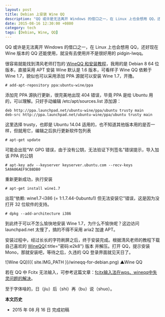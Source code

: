 ```yaml
---
layout: post
title: Debian 上安装 Wine QQ
description: "QQ 或许是无法离开 Windows 的借口之一，在 Linux 上也会想用 QQ，还好现在 Wine 版本的 QQ 还能使用，就没有去使用并不是很好用的 pidgin-lwqq。"
date: 2015-08-16 12:30:00 +0800
category: tech
tags: [Debian, Wine, QQ]
---
```


QQ 或许是无法离开 Windows 的借口之一，在 Linux 上也会想用 QQ，还好现在 Wine 版本的 QQ 还能使用，就没有去使用并不是很好用的 pidgin-lwqq。

很容易就能找到清风老师打包的 [WineQQ 和安装教程](http://phpcj.org/wineqq/)，我用的是 Debian 8 64 位版本，直接采用 APT 安装 Wine 默认是 1.6 版本，可看样子 Wine QQ 依赖于 Wine 1.7，貌似也可以采用添加 PPA 源就可以安装 Wine 1.7，开撸。

    # add-apt-repository ppa:ubuntu-wine/ppa

添加完 PPA 源执行更新，很完美地出现 404 错误，毕竟 PPA 是给 Ubuntu 用的，可以理解。只好手动编辑 /etc/apt/sources.list 添加源：

    deb http://ppa.launchpad.net/ubuntu-wine/ppa/ubuntu trusty main 
    deb-src http://ppa.launchpad.net/ubuntu-wine/ppa/ubuntu trusty main

这里选择 trusty，也即是 Ubuntu 14.04 适用的，也不知道其他版本用的是否一样，但就用它，编辑之后执行更新软件包列表

    # apt-get update

可能会出现“W: GPG 错误，由于没有公钥，无法验证下列签名”错误提示，导入加该 PPA 的公钥

    # apt-key adv --keyserver keyserver.ubuntu.com --recv-keys 5A9A06AEF9CB8DB0

重新更新成功，执行安装

    # apt-get install wine1.7

出现“依赖: wine1.7-i386 (= 1:1.7.44-0ubuntu1) 但无法安装它”错误，这是因为没打开 32 位软件的支持。

    # dpkg --add-architecture i386

到此终于可以不怎么愉快地安装 Wine 1.7，为什么不愉快呢？这边访问 launchpad.net 太慢了，搞的不得不采用 aria2 加速 APT。

安装过程中，经过长长的字符刷屏之后，终于安装完成。根据清风老师的教程下载自己喜欢的 [WineQQ](http://pan.baidu.com/s/1qWyPHA8){:title="密码:e2k8"} 版本 并解压。打开 QQ，提示安装 Mono，那就安装吧，等待之后，久违的 QQ 登录界面就见天日了。

![Wine QQ]({{ site.IMG_PATH }}/wineqq-for-debian.png)
▲Wine QQ

若在 QQ 中 Fcitx 无法输入，可参考这篇文章：[fcitx输入法在wps、wineqq中失灵问题的解决](http://segmentfault.com/a/1190000000361008)。

至于字体啥的，日（jiu）后（shi）再（bu）说（shuo）。

**本文历史**

* 2015 年 08 月 16 日 完成初稿

